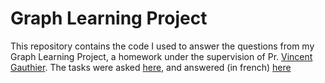 # Graph Learning Project

This repository contains the code I used to answer the questions from my Graph Learning Project, a homework under the supervision of Pr. [Vincent Gauthier](https://github.com/vgauthier).
The tasks were asked [here](https://github.com/Tekexa/Graph-Learning-Project/blob/main/Homework_Network_Analysis-1.pdf), and answered (in french) [here](https://github.com/Tekexa/Graph-Learning-Project/blob/main/rapport/NetSci_GraphLearning_Piatte.pdf)
